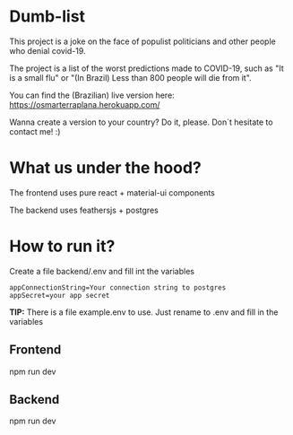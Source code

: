 # Dumb-list

This project is a joke on the face of populist politicians and other people who denial covid-19.

The project is a list of the worst predictions made to COVID-19, such as "It is a small flu" or "(In Brazil) Less than 800 people will die from it".

You can find the (Brazilian) live version here: https://osmarterraplana.herokuapp.com/

Wanna create a version to your country? Do it, please. Don`t hesitate to contact me! :)

# What us under the hood?

The frontend uses pure react + material-ui components

The backend uses feathersjs + postgres

# How to run it?

Create a file backend/.env and fill int the variables

    appConnectionString=Your connection string to postgres
    appSecret=your app secret

**TIP:** There is a file example.env to use. Just rename to .env and fill in the variables

## Frontend

npm run dev

## Backend

npm run dev
